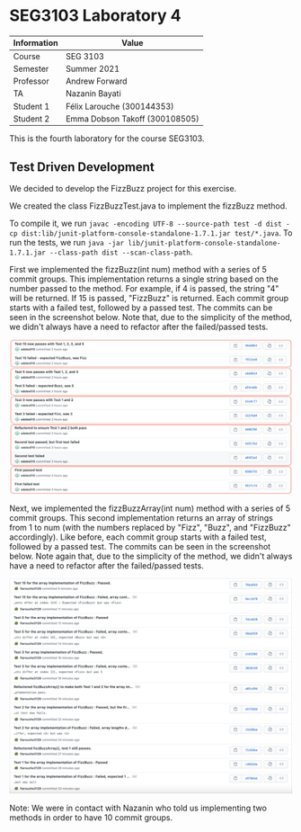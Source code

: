 # SEG3103 Laboratory 4

| Information | Value |
| --- | --- |
| Course | SEG 3103 |
| Semester | Summer 2021 |
| Professor | Andrew Forward |
| TA | Nazanin Bayati |
| Student 1 | Félix Larouche (300144353) |
| Student 2 | Emma Dobson Takoff (300108505) |

This is the fourth laboratory for the course SEG3103.

## Test Driven Development

We decided to develop the FizzBuzz project for this exercise. 

We created the class FizzBuzzTest.java to implement the fizzBuzz method.

To compile it, we run ```javac -encoding UTF-8 --source-path test -d dist -cp dist:lib/junit-platform-console-standalone-1.7.1.jar test/*.java```. To run the tests, we run ```java -jar lib/junit-platform-console-standalone-1.7.1.jar --class-path dist --scan-class-path```.


First we implemented the fizzBuzz(int num) method with a series of 5 commit groups. This implementation returns a single string based on the number passed to the method. For example, if 4 is passed, the string "4" will be returned. If 15 is passed, "FizzBuzz" is returned. Each commit group starts with a failed test, followed by a passed test. The commits can be seen in the screenshot below. Note that, due to the simplicity of the method, we didn't always have a need to refactor after the failed/passed tests.

![First 5 commit groups](assets/commit-group-1.png)

Next, we implemented the fizzBuzzArray(int num) method with a series of 5 commit groups. This second implementation returns an array of strings from 1 to num (with the numbers replaced by "Fizz", "Buzz", and "FizzBuzz" accordingly). Like before, each commit group starts with a failed test, followed by a passed test. The commits can be seen in the screenshot below. Note again that, due to the simplicity of the method, we didn't always have a need to refactor after the failed/passed tests.

![Second 5 commit groups](assets/commit-group-2.png)



Note: We were in contact with Nazanin who told us implementing two methods in order to have 10 commit groups.